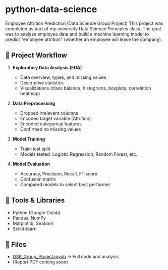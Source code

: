 # python-data-science
 Employee Attrition Prediction (Data Science Group Project)  This project was completed as part of my university Data Science Principles class.   The goal was to analyze employee data and build a machine learning model to predict "employee attrition" (whether an employee will leave the company).


## 🔹 Project Workflow
1. **Exploratory Data Analysis (EDA)**
   - Data overview, types, and missing values
   - Descriptive statistics
   - Visualizations (class balance, histograms, boxplots, correlation heatmap)

2. **Data Preprocessing**
   - Dropped irrelevant columns
   - Encoded target variable (Attrition)
   - Encoded categorical features
   - Confirmed no missing values

3. **Model Training**
   - Train-test split
   - Models tested: Logistic Regression, Random Forest, etc.

4. **Model Evaluation**
   - Accuracy, Precision, Recall, F1-score
   - Confusion matrix
   - Compared models to select best performer

## 🔹 Tools & Libraries
- Python (Google Colab)
- Pandas, NumPy
- Matplotlib, Seaborn
- Scikit-learn

## 📂 Files
- [DSP_Group_Project.ipynb](DSP_Group_Project.ipynb) → Full code and analysis
- (Report PDF coming soon)
